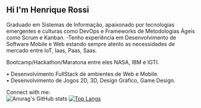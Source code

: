 ## Hi I'm Henrique Rossi
Graduado em Sistemas de Informação, apaixonado por tecnologias emergentes e culturas como DevOps e Frameworks de Metodologias Ágeis como Scrum e Kanban.
-Tenho experiência em Desenvolvimento de Software Mobile e Web estando sempre atento as necessidades de mercado entre IoT, Iaas, Paas, Saas.

 Bootcamp/Hackathon/Maratona entre eles NASA, IBM e IGTI.

• Desenvolvimento FullStack de ambientes de Web e Mobile.<br>
• Desenvolvimento de Jogos 2D, 3D, Design Gráfico, Game Design.

Connect with me:<br>
<a>
![Anurag's GitHub stats](https://github-readme-stats.vercel.app/api?username=Henrique-Rossi&show_icons=true&theme=default) 
</a>
<a>
[![Top Langs](https://github-readme-stats.vercel.app/api/top-langs/?username=Henrique-Rossi&layout=compact)](https://github.com/anuraghazra/github-readme-stats)
</a>


